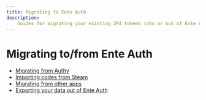 ```yaml
---
title: Migrating to Ente Auth
description:
    Guides for migrating your existing 2FA tokens into or out of Ente Auth
---
```


# Migrating to/from Ente Auth

- [Migrating from Authy](authy/)
- [Importing codes from Steam](steam/)
- [Migrating from other apps](import)
- [Exporting your data out of Ente Auth](export)
